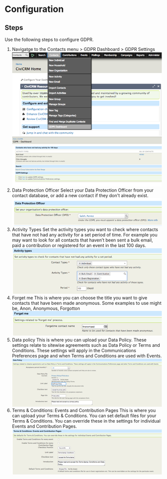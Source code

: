 # Configuration

## Steps

Use the following steps to configure GDPR.

1. Navigatge to the Contacts menu > GDPR Dashboard > GDPR Settings
![GDPR Dashboard screenshot](./images/contactmenu.png)
![GDPR Dashboard screenshot](./images/gdpr-dashboard.png)
2. Data Protection Officer
Select your Data Protection Officer from your contact database, or add a new contact if they don't already exist.
![Data Protection Officer screenshot](./images/data-protection-officer.png)
3. Activity Types
Set the activity types you want to check where contacts that have not had any activity for a set period of time. For example you may want to look for all contacts that haven’t been sent a bulk email, paid a contribution or registered for an event in the last 100 days.
![Activity Types screenshot](./images/activity-types.png)
4. Forget me
This is where you can choose the title you want to give contacts that have been made anonymous. Some examples to use might be, Anon, Anonymous, Forgotton
![Forget me screenshot](./images/forget-me.png)
5. Data policy
This is where you can upload your Data Policy. These settings relate to sitewise agreements such as Data Policy or Terms and Conditions. These settings will apply in the Communications Preferences page and when Terms and Conditions are used with Events.
![Data policy screenshot](./images/data-policy.png)
6. Terms & Conditions: Events and Contribution Pages
This is where you can upload your Terms & Conditions. You can set default files for your Terms & Conditions. You can override these in the settings for individual Events and Contribution Pages.
![Terms & Conditions: Events and Contribution Pages screenshot](./images/tc.png)



